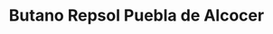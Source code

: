 ---
title: "Butano Repsol Puebla de Alcocer"
url: /puebla-de-alcocer/butano-repsol-puebla-de-alcocer/
shop: Gasflaschen
---